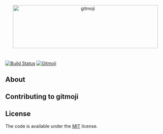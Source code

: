 <p align="center">
<img src="https://cloud.githubusercontent.com/assets/7629661/20073135/4e3db2c2-a52b-11e6-85e1-661a8212045a.gif" width="456" height="136" alt="gitmoji">
</p>

#

[![Build Status](https://img.shields.io/travis/carloscuesta/gitmoji.svg?style=flat-square)](https://travis-ci.org/carloscuesta/gitmoji) [![Gitmoji](https://img.shields.io/badge/gitmoji-😜%20😍-FFDD67.svg?style=flat-square)](https://gitmoji.carloscuesta.me)

## About

## Contributing to gitmoji

## License

The code is available under the [MIT](https://github.com/carloscuesta/gitmoji/blob/master/LICENSE) license.
